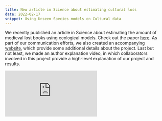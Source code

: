 ```yaml
---
title: New article in Science about estimating cultural loss
date: 2022-02-17
snippet: Using Unseen Species models on Cultural data
---
```


We recently published an article in Science about estimating the amount of medieval lost
books using ecological models. Check out the paper
[here](https://www.science.org/doi/10.1126/science.abl7655). As part of our communication
efforts, we also created an accompanying [website](https://forgotten-books.netlify.app),
which provide some additional details about the project. Last but not least, we made an
author explanation video, in which collaborators involved in this project provide a
high-level explanation of our project and results.
            
<div class="video-container"> <iframe
    src="https://player.vimeo.com/video/677201737?h=a875da66f4&amp;badge=0&amp;autopause=0&amp;player_id=0&amp;app_id=58479"
          frameborder="0" allow="autoplay; fullscreen; picture-in-picture" allowfullscreen
          title="Forgotten Books &amp;mdash; Science (2022)"></iframe>
    <script  src="https://player.vimeo.com/api/player.js"></script>
</div>

